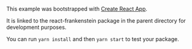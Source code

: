 This example was bootstrapped with [Create React App](https://github.com/facebook/create-react-app).

It is linked to the react-frankenstein package in the parent directory for development purposes.

You can run `yarn install` and then `yarn start` to test your package.
